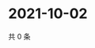 # 2021-10-02

共 0 条

<!-- BEGIN -->
<!-- 最后更新时间 Sat Oct 02 2021 20:22:18 GMT+0800 (China Standard Time) -->

<!-- END -->
